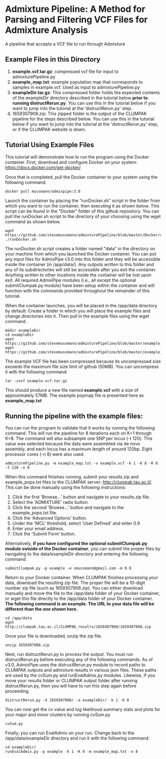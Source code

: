 # Admixture Pipeline: A Method for Parsing and Filtering VCF Files for Admixture Analysis
A pipeline that accepts a VCF file to run through Admixture

## Example Files in this Directory
1) **example.vcf.tar.gz**: compressed vcf file for input to admixturePipeline.py
2) **example_map.txt**: example population map that corresponds to samples in example.vcf. Used as input to admixturePipeline.py
3) **exampleDir.tar.gz**: This compressed folder holds the expected contents of the exampleDir directory described in the tutorial below **prior to running distructRerun.py**. You can use this in the tutorial below if you want to jump into the tutorial at the 'distructRerun.py' step.
4) 1659307908.zip: This zipped folder is the output of the CLUMPAK pipeline for the steps described below. You can use this in the tutorial below if you want to jump into the tutorial at the 'distructRerun.py' step, or if the CLUMPAK website is down.

## Tutorial Using Example Files

This tutorial will demonstrate how to run the program using the Docker container. First, download and configure Docker on your system: https://docs.docker.com/get-docker/

Once that is completed, pull the Docker container to your system using the following command:
```
docker pull mussmann/admixpipe:3.0
```

Launch the container by placing the "runDocker.sh" script in the folder from which you want to run the container, then executing it as shown below. This script can be found in the "Docker" folder of this github repository. You can pull the runDocker.sh script to the directory of your choosing using the wget command as shown below.
```
wget https://github.com/stevemussmann/admixturePipeline/blob/master/Docker/runDocker.sh
./runDocker.sh
```
The runDocker.sh script creates a folder named "data" in the directory on your machine from which you launched the Docker container. You can put any input files for AdmixPipe v3.0 into this folder and they will be accessible inside the container (in /app/data/). Any outputs written to this folder and any of its subdirectories will still be accessible after you exit the container. Anything written to other locations inside the container will be lost upon exit. All required AdmixPipe modules (i.e., all except the optional submitClumpak.py module) have been setup within the container and will function with the commands provided throughout the remainder of this tutorial.

When the container launches, you will be placed in the /app/data directory by default. Create a folder in which you will place the example files and change directories into it. Then pull in the example files using the wget command.
```
mkdir exampleDir
cd exampleDir
wget https://github.com/stevemussmann/admixturePipeline/blob/master/example_files/example.vcf.tar.gz
wget https://github.com/stevemussmann/admixturePipeline/blob/master/example_files/example_map.txt
```

The example VCF file has been compressed because its uncompressed size exceeds the maximum file size limit of github (50MB). You can uncompress it with the following command:

```
tar -zxvf example.vcf.tar.gz
```

This should produce a new file named **example.vcf** with a size of approximately 57MB. The example popmap file is presented here as **example_map.txt**

## Running the pipeline with the example files:

You can run the program to validate that it works by running the following command. This will run the pipeline for 8 iterations each on K=1 through K=8. The command will also subsample one SNP per locus (-t 120). This value was selected because the data were assembled via de novo assembly, and each locus has a maximum length of around 120bp. Eight processor cores (-n 8) were also used. 

```
admixturePipeline.py -m example_map.txt -v example.vcf -k 1 -K 8 -R 8 -t 120 -n 8
```

When this command finishes running, submit your results.zip and example_pops.txt files to the CLUMPAK server: http://clumpak.tau.ac.il/. This can be done manually using the following instructions:
1) Click the first 'Browse...' button and navigate to your results.zip file.
2) Select the 'ADMIXTURE' radio button.
3) Click the second 'Browse...' button and navigate to the example_pops.txt file.
4) Click the 'Advanced Options' button.
5) Under the 'MCL' threshold, select 'User Defined' and enter 0.9
6) Enter your email address.
7) Click the 'Submit Form' button.

Alternatively, **if you have configured the optional submitClumpak.py module outside of the Docker container**, you can submit the proper files by navigating to the data/exampleDir directory and entering the following command:
```
submitClumpak.py -p example -e smussmann@gmail.com -m 0.9
```

Return to your Docker container. When CLUMPAK finishes processing your data, download the resulting zip file. The proper file will be a 10-digit number zip file (such as 1659307908.zip). You can either download manually and move the file to the /app/data folder of your Docker container, or wget this file directly to the /app/data folder of your Docker container. **The following command is an example. The URL to your data file will be different than the one shown here.**

```
cd /app/data
wget http://clumpak.tau.ac.il/CLUMPAK_results/1659307908/1659307908.zip
```

Once your file is downloaded, unzip the zip file.
```
unzip 1659307908.zip
```

Next, run distructRerun.py to process the output. You must run distructRerun.py before executing any of the following commands. As of v3.0, AdmixPipe uses the distructRerun.py module to record paths to CLUMPAK outputs and admixture results in various json files. These paths are used by the cvSum.py and runEvalAdmix.py modules. Likewise, if you move your results folder or CLUMPAK output folder after running distructRerun.py, then you will have to run this step again before proceeding. 
```
distructRerun.py -d 1659307908/ -a exampleDir/ -k 1 -K 8
```

You can now get the cv value and log likelihood summary stats and plots for your major and minor clusters by running cvSum.py
```
cvSum.py
```

Finally, you can run EvalAdmix on your run. Change back to the /app/data/exampleDir directory and run it with the following command:
```
cd exampleDir/
runEvalAdmix.py -p example -k 1 -K 8 -m example_map.txt -n 8
```

